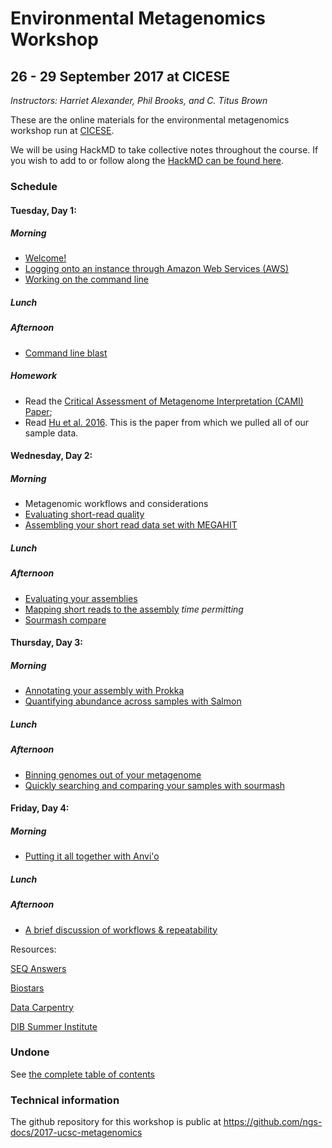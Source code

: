 Environmental Metagenomics Workshop
===================================

26 - 29 September 2017 at CICESE
--------------------------------
*Instructors: Harriet Alexander, Phil Brooks, and C. Titus Brown*

These are the online materials for the environmental metagenomics workshop run at [CICESE](http://www.cicese.edu.mx/).

We will be using HackMD to take collective notes throughout the course. If you wish to add to or follow along the [HackMD can be found here](https://hackmd.io/BwdgnArApgJgDANgLRQcAjEgLFARhJXGSJAJgGYYQFT0oAzYWoA=).

### Schedule
#### Tuesday, Day 1:
##### Morning
* [Welcome!](welcome.html)
* [Logging onto an instance through Amazon Web Services (AWS)](aws-ssh/index.html)
* [Working on the command line](command-line.html)

##### Lunch

##### Afternoon
* [Command line blast](running-command-line-blast.html)

##### Homework
* Read the [Critical Assessment of Metagenome Interpretation (CAMI) Paper](http://www.biorxiv.org/content/biorxiv/early/2017/01/09/099127.full.pdf);
* Read [Hu et al. 2016](http://mbio.asm.org/content/7/1/e01669-15.abstract). This is the paper from which we pulled all of our sample data.

#### Wednesday, Day 2:
##### Morning
* Metagenomic workflows and considerations
* [Evaluating short-read quality](quality.html)
* [Assembling your short read data set with MEGAHIT](assemble.html)

##### Lunch

##### Afternoon
* [Evaluating your assemblies](assembly-evaluation.html)
* [Mapping short reads to the assembly](mapping.html) *time permitting*
* [Sourmash compare](sourmash_compare.html)

#### Thursday, Day 3:
##### Morning
* [Annotating your assembly with Prokka](prokka_tutorial.html)
* [Quantifying abundance across samples with Salmon](salmon_tutorial.html)

##### Lunch

##### Afternoon
* [Binning genomes out of your metagenome](binning.html)
* [Quickly searching and comparing your samples with sourmash](sourmash.html)

#### Friday, Day 4:
##### Morning
* [Putting it all together with Anvi'o](anvio.html)

##### Lunch

##### Afternoon

* [A brief discussion of workflows & repeatability](workflows.html)

Resources:

[SEQ Answers](http://seqanswers.com/)

[Biostars](https://www.biostars.org/)

[Data Carpentry](http://www.datacarpentry.org/)

[DIB Summer Institute](http://ivory.idyll.org/dibsi/)

### Undone

See [the complete table of contents](toc.html)

### Technical information

The github repository for this workshop is public at
https://github.com/ngs-docs/2017-ucsc-metagenomics
